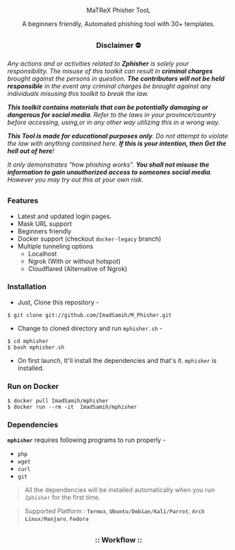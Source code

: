 <!-- Zphisher -->

<p align="center">
    MaTReX Phisher TooL
</p>



<p align="center">


<p align="center">A beginners friendly, Automated phishing tool with 30+ templates.</p>

##

<h3><p align="center">Disclaimer ⛔</p></h3>

<i>Any actions and or activities related to <b>Zphisher</b> is solely your responsibility. The misuse of this toolkit can result in <b>criminal charges</b> brought against the persons in question. <b>The contributors will not be held responsible</b> in the event any criminal charges be brought against any individuals misusing this toolkit to break the law.

<b>This toolkit contains materials that can be potentially damaging or dangerous for social media</b>. Refer to the laws in your province/country before accessing, using,or in any other way utilizing this in a wrong way.

<b>This Tool is made for educational purposes only</b>. Do not attempt to violate the law with anything contained here. <b>If this is your intention, then Get the hell out of here</b>!

It only demonstrates "how phishing works". <b>You shall not misuse the information to gain unauthorized access to someones social media</b>. However you may try out this at your own risk.</i>

##

### Features

- Latest and updated login pages.
- Mask URL support 
- Beginners friendly
- Docker support (checkout `docker-legacy` branch)
- Multiple tunneling options
  - Localhost
  - Ngrok (With or without hotspot)
  - Cloudflared (Alternative of Ngrok)


### Installation

- Just, Clone this repository -
```
$ git clone git://github.com/ImadSamih/M_Phisher.git
```

- Change to cloned directory and run `mphisher.sh` -
```
$ cd mphisher
$ bash mphisher.sh
```

- On first launch, It'll install the dependencies and that's it. `mphisher` is installed.

### Run on Docker
```
$ docker pull ImadSamih/mphisher
$ docker run --rm -it  ImadSamih/mphisher
```

### Dependencies

**`mphisher`** requires following programs to run properly - 
- `php`
- `wget`
- `curl`
- `git`

> All the dependencies will be installed automatically when you run `Zphisher` for the first time.

> Supported Platform : **`Termux`**, **`Ubuntu/Debian/Kali/Parrot`**, **`Arch Linux/Manjaro`**, **`Fedora`**

##

<h3 align="center">
:: Workflow ::
</h3>
<p align="center">
<img src=""/>
</p>








